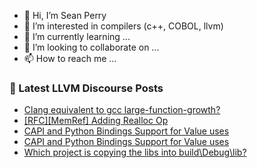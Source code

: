 - 👋 Hi, I’m Sean Perry
- 👀 I’m interested in compilers (c++, COBOL, llvm)
- 🌱 I’m currently learning ...
- 💞️ I’m looking to collaborate on ...
- 📫 How to reach me ...

<!---
s66perry/s66perry is a ✨ special ✨ repository because its `README.md` (this file) appears on your GitHub profile.
You can click the Preview link to take a look at your changes.
--->
### 📕 Latest LLVM Discourse Posts

<!-- DISCOURSE-LLVM:START -->
- [Clang equivalent to gcc large-function-growth?](https://discourse.llvm.org/t/clang-equivalent-to-gcc-large-function-growth/65419#post_3)
- [[RFC][MemRef] Adding Realloc Op](https://discourse.llvm.org/t/rfc-memref-adding-realloc-op/65132#post_15)
- [CAPI and Python Bindings Support for Value uses](https://discourse.llvm.org/t/capi-and-python-bindings-support-for-value-uses/65458#post_2)
- [CAPI and Python Bindings Support for Value uses](https://discourse.llvm.org/t/capi-and-python-bindings-support-for-value-uses/65458#post_1)
- [Which project is copying the libs into build\Debug\lib?](https://discourse.llvm.org/t/which-project-is-copying-the-libs-into-build-debug-lib/65455#post_3)
<!-- DISCOURSE-LLVM:END -->
